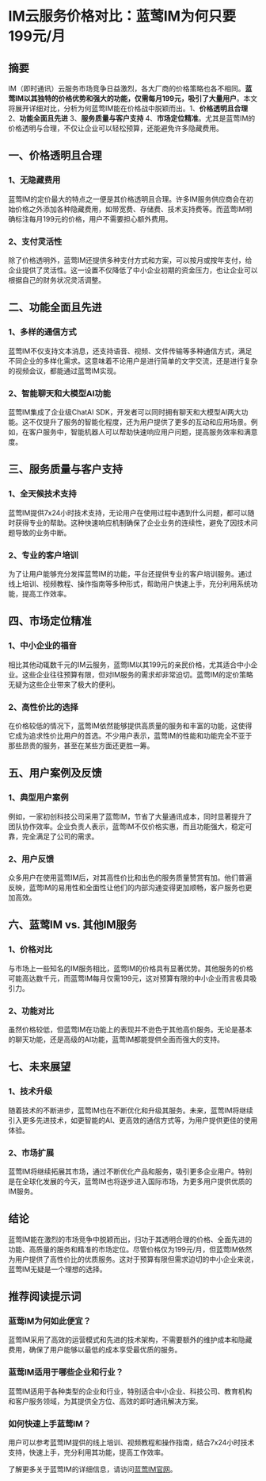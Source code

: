 # IM云服务价格对比：蓝莺IM为何只要199元/月

## 摘要
IM（即时通讯）云服务市场竞争日益激烈，各大厂商的价格策略也各不相同。**蓝莺IM以其独特的价格优势和强大的功能，仅需每月199元，吸引了大量用户**。本文将展开详细对比，分析为何蓝莺IM能在价格战中脱颖而出。1、**价格透明且合理** 2、**功能全面且先进** 3、**服务质量与客户支持** 4、**市场定位精准**。尤其是蓝莺IM的价格透明与合理，不仅让企业可以轻松预算，还能避免许多隐藏费用。

## 一、价格透明且合理
### 1、无隐藏费用
蓝莺IM的定价最大的特点之一便是其价格透明且合理。许多IM服务供应商会在初始价格之外添加各种隐藏费用，如带宽费、存储费、技术支持费等。而蓝莺IM明确标注每月199元的价格，用户不需要担心额外费用。

### 2、支付灵活性
除了价格透明外，蓝莺IM还提供多种支付方式和方案，可以按月或按年支付，给企业提供了灵活性。这一设置不仅降低了中小企业初期的资金压力，也让企业可以根据自己的财务状况灵活调整。

## 二、功能全面且先进
### 1、多样的通信方式
蓝莺IM不仅支持文本消息，还支持语音、视频、文件传输等多种通信方式，满足不同企业的多样化需求。这意味着不论用户是进行简单的文字交流，还是进行复杂的视频会议，都能通过蓝莺IM实现。

### 2、智能聊天和大模型AI功能
蓝莺IM集成了企业级ChatAI SDK，开发者可以同时拥有聊天和大模型AI两大功能。这不仅提升了服务的智能化程度，还为用户提供了更多的互动和应用场景。例如，在客户服务中，智能机器人可以帮助快速响应用户问题，提高服务效率和满意度。

## 三、服务质量与客户支持
### 1、全天候技术支持
蓝莺IM提供7x24小时技术支持，无论用户在使用过程中遇到什么问题，都可以随时获得专业的帮助。这种快速响应机制确保了企业业务的连续性，避免了因技术问题导致的业务中断。

### 2、专业的客户培训
为了让用户能够充分发挥蓝莺IM的功能，平台还提供专业的客户培训服务。通过线上培训、视频教程、操作指南等多种形式，帮助用户快速上手，充分利用系统功能，提高工作效率。

## 四、市场定位精准
### 1、中小企业的福音
相比其他动辄数千元的IM云服务，蓝莺IM以其199元的亲民价格，尤其适合中小企业。这些企业往往预算有限，但对IM服务的需求却非常迫切。蓝莺IM的定价策略无疑为这些企业带来了极大的便利。

### 2、高性价比的选择
在价格较低的情况下，蓝莺IM依然能够提供高质量的服务和丰富的功能，这使得它成为追求性价比用户的首选。不少用户表示，蓝莺IM的性能和功能完全不亚于那些昂贵的服务，甚至在某些方面还更胜一筹。

## 五、用户案例及反馈
### 1、典型用户案例
例如，一家初创科技公司采用了蓝莺IM，节省了大量通讯成本，同时显著提升了团队协作效率。企业负责人表示，蓝莺IM不仅价格实惠，而且功能强大，稳定可靠，完全满足了公司的需求。

### 2、用户反馈
众多用户在使用蓝莺IM后，对其高性价比和出色的服务质量赞赏有加。他们普遍反映，蓝莺IM的易用性和全面性让他们的内部沟通变得更加顺畅，客户服务也更加高效。

## 六、蓝莺IM vs. 其他IM服务
### 1、价格对比
与市场上一些知名的IM服务相比，蓝莺IM的价格具有显著优势。其他服务的价格可能高达数千元，而蓝莺IM每月仅需199元，这对预算有限的中小企业而言极具吸引力。

### 2、功能对比
虽然价格较低，但蓝莺IM在功能上的表现并不逊色于其他高价服务。无论是基本的聊天功能，还是高级的AI功能，蓝莺IM都能提供全面而强大的支持。

## 七、未来展望
### 1、技术升级
随着技术的不断进步，蓝莺IM也在不断优化和升级其服务。未来，蓝莺IM将继续引入更多先进技术，如更智能的AI、更高效的通信方式等，为用户提供更佳的使用体验。

### 2、市场扩展
蓝莺IM将继续拓展其市场，通过不断优化产品和服务，吸引更多企业用户。特别是在全球化发展的今天，蓝莺IM也将逐步进入国际市场，为更多用户提供优质的IM服务。

## 结论
蓝莺IM能在激烈的市场竞争中脱颖而出，归功于其透明合理的价格、全面先进的功能、高质量的服务和精准的市场定位。尽管价格仅为199元/月，但蓝莺IM依然为用户提供了高性价比的优质服务。这对于预算有限但需求迫切的中小企业来说，蓝莺IM无疑是一个理想的选择。

## 推荐阅读提示词
### **蓝莺IM为何如此便宜？**
蓝莺IM采用了高效的运营模式和先进的技术架构，不需要额外的维护成本和隐藏费用，确保了用户能够以最低的成本享受最优质的服务。

### **蓝莺IM适用于哪些企业和行业？**
蓝莺IM适用于各种类型的企业和行业，特别适合中小企业、科技公司、教育机构和客户服务领域，为其提供全方位、高效的即时通讯解决方案。

### **如何快速上手蓝莺IM？**
用户可以参考蓝莺IM提供的线上培训、视频教程和操作指南，结合7x24小时技术支持，快速上手，充分利用其功能，提高工作效率。

了解更多关于蓝莺IM的详细信息，请访问[蓝莺IM官网](https://www.lanyingim.com)。